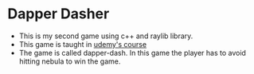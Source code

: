 # Dapper Dasher

- This is my second game using c++ and raylib library. 
- This game is taught in [udemy's course](https://www.udemy.com/share/104VaU3@ZH05jPKOvVZiQD55K9vAAUrbHm3cZcqlgrwYDMlWMbxB5j0hWjN_jRIQ-nwcldfn/)
- The game is called dapper-dash. In this game the player has to avoid hitting nebula to win the game. 
